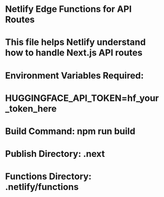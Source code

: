 # Netlify Edge Functions for API Routes
# This file helps Netlify understand how to handle Next.js API routes

# Environment Variables Required:
# HUGGINGFACE_API_TOKEN=hf_your_token_here

# Build Command: npm run build
# Publish Directory: .next
# Functions Directory: .netlify/functions